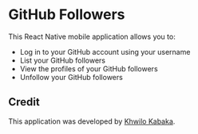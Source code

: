 # GitHub Followers

This React Native mobile application allows you to:

- Log in to your GitHub account using your username
- List your GitHub followers
- View the profiles of your GitHub followers
- Unfollow your GitHub followers

## Credit

This application was developed by [Khwilo Kabaka](https://www.github.com).
